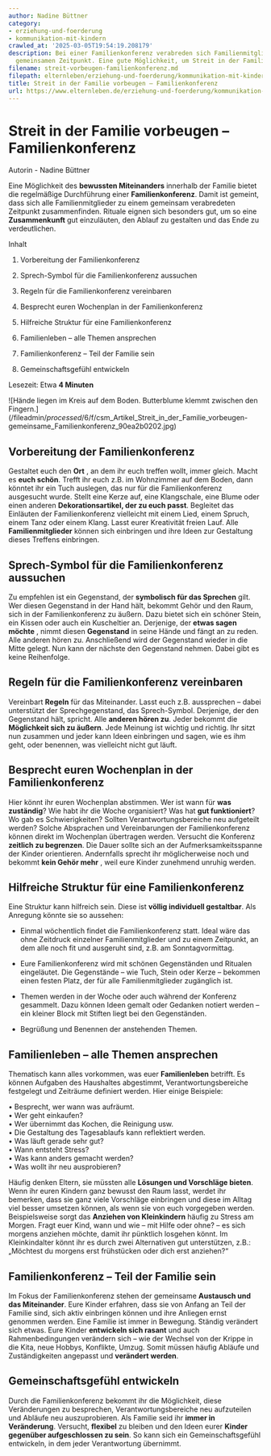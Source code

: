 ```yaml
---
author: Nadine Büttner
category:
- erziehung-und-foerderung
- kommunikation-mit-kindern
crawled_at: '2025-03-05T19:54:19.208179'
description: Bei einer Familienkonferenz verabreden sich Familienmitglieder zu einem
  gemeinsamen Zeitpunkt. Eine gute Möglichkeit, um Streit in der Familie vorzubeugen.
filename: streit-vorbeugen-familienkonferenz.md
filepath: elternleben/erziehung-und-foerderung/kommunikation-mit-kindern/streit-vorbeugen-familienkonferenz.md
title: Streit in der Familie vorbeugen – Familienkonferenz
url: https://www.elternleben.de/erziehung-und-foerderung/kommunikation-mit-kindern/streit-vorbeugen-familienkonferenz/
---
```


#  Streit in der Familie vorbeugen – Familienkonferenz

Autorin - Nadine Büttner

Eine Möglichkeit des **bewussten Miteinanders** innerhalb der Familie bietet
die regelmäßige Durchführung einer **Familienkonferenz**. Damit ist gemeint,
dass sich alle Familienmitglieder zu einem gemeinsam verabredeten Zeitpunkt
zusammenfinden. Rituale eignen sich besonders gut, um so eine
**Zusammenkunft** gut einzuläuten, den Ablauf zu gestalten und das Ende zu
verdeutlichen.

Inhalt

1. Vorbereitung der Familienkonferenz

2. Sprech-Symbol für die Familienkonferenz aussuchen

3. Regeln für die Familienkonferenz vereinbaren

4. Besprecht euren Wochenplan in der Familienkonferenz

5. Hilfreiche Struktur für eine Familienkonferenz

6. Familienleben – alle Themen ansprechen

7. Familienkonferenz – Teil der Familie sein

8. Gemeinschaftsgefühl entwickeln

Lesezeit: Etwa **4 Minuten**

![Hände liegen im Kreis auf dem Boden. Butterblume klemmt zwischen den
Fingern.](/fileadmin/_processed_/6/f/csm_Artikel_Streit_in_der_Familie_vorbeugen-
gemeinsame_Familienkonferenz_90ea2b0202.jpg)

##  Vorbereitung der Familienkonferenz

Gestaltet euch den **Ort** , an dem ihr euch treffen wollt, immer gleich.
Macht es **euch schön**. Trefft ihr euch z.B. im Wohnzimmer auf dem Boden,
dann könntet ihr ein Tuch auslegen, das nur für die Familienkonferenz
ausgesucht wurde. Stellt eine Kerze auf, eine Klangschale, eine Blume oder
einen anderen **Dekorationsartikel, der zu euch passt**. Begleitet das
Einläuten der Familienkonferenz vielleicht mit einem Lied, einem Spruch, einem
Tanz oder einem Klang. Lasst eurer Kreativität freien Lauf. Alle
**Familienmitglieder** können sich einbringen und ihre Ideen zur Gestaltung
dieses Treffens einbringen.

##  Sprech-Symbol für die Familienkonferenz aussuchen

Zu empfehlen ist ein Gegenstand, der **symbolisch für das Sprechen** gilt. Wer
diesen Gegenstand in der Hand hält, bekommt Gehör und den Raum, sich in der
Familienkonferenz zu äußern. Dazu bietet sich ein schöner Stein, ein Kissen
oder auch ein Kuscheltier an. Derjenige, der **etwas sagen möchte** , nimmt
diesen **Gegenstand** in seine Hände und fängt an zu reden. Alle anderen hören
zu. Anschließend wird der Gegenstand wieder in die Mitte gelegt. Nun kann der
nächste den Gegenstand nehmen. Dabei gibt es keine Reihenfolge.

##  Regeln für die Familienkonferenz vereinbaren

Vereinbart **Regeln** für das Miteinander. Lasst euch z.B. aussprechen – dabei
unterstützt der Sprechgegenstand, das Sprech-Symbol. Derjenige, der den
Gegenstand hält, spricht. Alle **anderen hören zu**. Jeder bekommt die
**Möglichkeit sich zu äußern**. Jede Meinung ist wichtig und richtig. Ihr
sitzt nun zusammen und jeder kann Ideen einbringen und sagen, wie es ihm geht,
oder benennen, was vielleicht nicht gut läuft.

##  Besprecht euren Wochenplan in der Familienkonferenz

Hier könnt ihr euren Wochenplan abstimmen. Wer ist wann für **was zuständig**?
Wie habt ihr die Woche organisiert? Was hat **gut funktioniert**? Wo gab es
Schwierigkeiten? Sollten Verantwortungsbereiche neu aufgeteilt werden? Solche
Absprachen und Vereinbarungen der Familienkonferenz können direkt im
Wochenplan übertragen werden. Versucht die Konferenz **zeitlich zu
begrenzen**. Die Dauer sollte sich an der Aufmerksamkeitsspanne der Kinder
orientieren. Andernfalls sprecht ihr möglicherweise noch und bekommt **kein
Gehör mehr** , weil eure Kinder zunehmend unruhig werden.

##  Hilfreiche Struktur für eine Familienkonferenz

Eine Struktur kann hilfreich sein. Diese ist **völlig individuell
gestaltbar**. Als Anregung könnte sie so aussehen:  

  * Einmal wöchentlich findet die Familienkonferenz statt. Ideal wäre das ohne Zeitdruck einzelner Familienmitglieder und zu einem Zeitpunkt, an dem alle noch fit und ausgeruht sind, z.B. am Sonntagvormittag.  
  

  * Eure Familienkonferenz wird mit schönen Gegenständen und Ritualen eingeläutet. Die Gegenstände – wie Tuch, Stein oder Kerze – bekommen einen festen Platz, der für alle Familienmitglieder zugänglich ist.  
  

  * Themen werden in der Woche oder auch während der Konferenz gesammelt. Dazu können Ideen gemalt oder Gedanken notiert werden – ein kleiner Block mit Stiften liegt bei den Gegenständen.  
  

  * Begrüßung und Benennen der anstehenden Themen.

##  Familienleben – alle Themen ansprechen

Thematisch kann alles vorkommen, was euer **Familienleben** betrifft. Es
können Aufgaben des Haushaltes abgestimmt, Verantwortungsbereiche festgelegt
und Zeiträume definiert werden. Hier einige Beispiele:  
  
• Besprecht, wer wann was aufräumt.  
• Wer geht einkaufen?  
• Wer übernimmt das Kochen, die Reinigung usw.  
• Die Gestaltung des Tagesablaufs kann reflektiert werden.  
• Was läuft gerade sehr gut?  
• Wann entsteht Stress?  
• Was kann anders gemacht werden?  
• Was wollt ihr neu ausprobieren?  
  
Häufig denken Eltern, sie müssten alle **Lösungen und Vorschläge bieten**.
Wenn ihr euren Kindern ganz bewusst den Raum lasst, werdet ihr bemerken, dass
sie ganz viele Vorschläge einbringen und diese im Alltag viel besser umsetzen
können, als wenn sie von euch vorgegeben werden. Beispielsweise sorgt das
**Anziehen von Kleinkindern** häufig zu Stress am Morgen. Fragt euer Kind,
wann und wie – mit Hilfe oder ohne? – es sich morgens anziehen möchte, damit
ihr pünktlich losgehen könnt. Im Kleinkindalter könnt ihr es durch zwei
Alternativen gut unterstützen, z.B.: „Möchtest du morgens erst frühstücken
oder dich erst anziehen?“

##  Familienkonferenz – Teil der Familie sein

Im Fokus der Familienkonferenz stehen der gemeinsame **Austausch und das
Miteinander**. Eure Kinder erfahren, dass sie von Anfang an Teil der Familie
sind, sich aktiv einbringen können und ihre Anliegen ernst genommen werden.
Eine Familie ist immer in Bewegung. Ständig verändert sich etwas. Eure Kinder
**entwickeln sich rasant** und auch Rahmenbedingungen verändern sich – wie der
Wechsel von der Krippe in die Kita, neue Hobbys, Konflikte, Umzug. Somit
müssen häufig Abläufe und Zuständigkeiten angepasst und **verändert werden**.

##  Gemeinschaftsgefühl entwickeln

Durch die Familienkonferenz bekommt ihr die Möglichkeit, diese Veränderungen
zu besprechen, Verantwortungsbereiche neu aufzuteilen und Abläufe neu
auszuprobieren. Als Familie seid ihr **immer in Veränderung**. Versucht,
**flexibel** zu bleiben und den Ideen eurer **Kinder gegenüber aufgeschlossen
zu sein**. So kann sich ein Gemeinschaftsgefühl entwickeln, in dem jeder
Verantwortung übernimmt.

